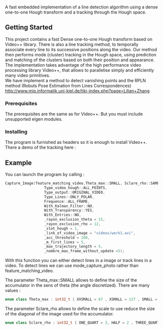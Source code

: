 

A fast embedded implementation of a line detection algorithm using a dense one-to-one Hough transform and a tracking through the Hough space.

## Getting Started

This project contains a fast Dense one-to-one Hough transform based on Video++ library. There is also a line tracking method, to temporally associate every line to its successive positions along the video. Our method then performs mode (cluster) tracking in the Hough space, using prediction and matching of the clusters based on both their position and appearance. The implementation takes advantage of the high performance video processing library Video++, that allows to parallelise simply and efficiently many video primitives.  
We have implement a method to detect vanishing points and the RPLN method (Robuts Pose Estimation from Lines Correspondences) http://www.mip.informatik.uni-kiel.de/tiki-index.php?page=Lilian+Zhang

### Prerequisites

The prerequisites are the same as for Video++. But you must include unsupported eigen modules.


### Installing

The program is furnished as headers so it is enough to install Video++. There a demo of the tracking here :

## Example

You can launch the program by calling :

```c++
Capture_Image(feature_matching_video,Theta_max::SMALL, Sclare_rho::SAME,
                  Type_video_hough::ALL_POINTS,
                  Type_output::ORIGINAL_VIDEO,
                  Type_Lines::ONLY_POLAR,
                  Frequence::ALL_FRAME,
                  With_Kalman_Filter::NO,
                  With_Transparency::YES,
                  With_Entries::NO,
                  _rayon_exclusion_theta = 15,
                  _rayon_exclusion_rho = 12,
                  _slot_hough = 1,
                  _link_of_video_image = "videos/work1.avi",
                  _acc_threshold = 100,
                  _m_first_lines = 5,
                  _max_trajectory_length = 5,
                  _nombre_max_frame_without_update =5);
```

With this function you can either detect lines in a image or track lines in a video. To detect lines we can use mode_capture_photo rather than feature_matching_video. 


The parameter Theta_max::SMALL allows to define the size of the accumulator in the sens of theta (the angle discretized). There are many values : 

```c++
enum class Theta_max : int32_t { XXSMALL = 67 , XSMALL = 127 , SMALL = 255, MEDIUM = 500, LARGE = 1000 , XLARGE = 1500};

```

The parameter Sclare_rho allows to define the scale to use reduce the size of the diagonal of the image used for the accumulator.

```c++
enum class Sclare_rho : int32_t { ONE_QUART = 3, HALF = 2 , THREE_QUART = 1 , SAME = 0};

```


